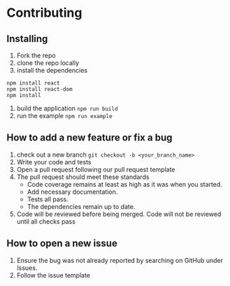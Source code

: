# Contributing

## Installing

1. Fork the repo
1. clone the repo locally
1. install the dependencies
```
npm install react
npm install react-dom
npm install
```
1. build the application `npm run build`
1. run the example `npm run example`


## How to add a new feature or fix a bug

1. check out a new branch `git checkout -b <your_branch_name>`
1. Write your code and tests
1. Open a pull request following our pull request template
1. The pull request should meet these standards
    - Code coverage remains at least as high as it was when you started.
    - Add necessary documentation.
    - Tests all pass.
    - The dependencies remain up to date.
1. Code will be reviewed before being merged. Code will not be reviewed until all checks pass

## How to open a new issue

1. Ensure the bug was not already reported by searching on GitHub under Issues.
1. Follow the issue template
